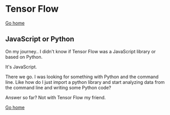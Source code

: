 # Tensor Flow

[Go home](/index.html)

## JavaScript or Python
On my journey.. I didn't know if Tensor Flow was a JavaScript library or based on Python.

It's JavaScript.

There we go. I was looking for something with Python and the command line. Like how do I just import a python library and start analyzing data from the command line and writing some Python code?

Answer so far? Not with Tensor Flow my friend.

[Go home](/index.html)
